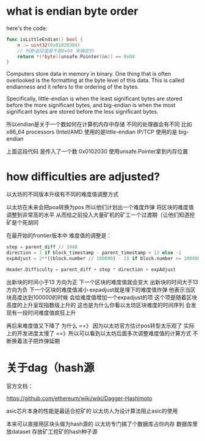 # what is endian byte order

here's the code:

```go
func isLittleEndian() bool {
	n := uint32(0x01020304)
	// 判断返回值是不是0x04 来确定的
	return *(*byte)(unsafe.Pointer(&n)) == 0x04
}
```

Computers store data in memory in binary. One thing that is often overlooked is the formatting at the byte level of this data. This is called endianness and it refers to the ordering of the bytes.

Specifically, little-endian is when the least significant bytes are stored before the more significant bytes, and big-endian is when the most significant bytes are stored before the less significant bytes.

所以endian是关于一个数如何在计算机内存中存储 不同的处理器会有不同
比如 x86_64 processors (Intel/AMD 使用的是little-endian
IP/TCP 使用的是 big-endian

上面这段代码 是传入了一个数 0x0102030 使用unsafe.Pointer拿到内存位置 

# how difficulties are adjusted?

以太坊的不同版本升级有不同的难度值调整方式

以太坊在未来会把poa转换为pos 所以他们计划出一个难度炸弹 将区块的难度值调整到非常高的水平 从而给之前投入大量矿机的矿工一个过渡期（让他们知道挖矿是个死胡同

在最开始的frontier版本中 难度值的调整是：
```python
step = parent_diff // 2048
direction = 1 if block_timestamp - parent_timestamp < 13 else -1
expAdjust = 2**((block.number // 100000) - 2) if block.number >= 100000 else 0

Header.Difficulty = parent_diff + step * direction + expAdjust
```
出新块的时间小于13 方向为正 下一个区块的难度值就会变大 
出新块的时间大于13 方向为负 下一个区块的难度值减小
expadjust就是埋下的难度值炸弹 他表示当区块高度达到100000的时候 会给难度值增加一个expadjust的项 这个项是随着区块高度的上升呈现指数级上升的 这也是为什么你看以太坊区块难度的时间序列 会发现有一段时间难度值疯狂上升

再后来难度值又下降了 为什么 ==》 因为以太坊官方估计pos转型太乐观了 实际上的开发进度太慢了 ==》所以可以看到以太坊后面多次调整难度值的计算方式 不断换着法子把炸弹延期

# 关于dag（hash源

官方文档：

https://github.com/ethereum/wiki/wiki/Dagger-Hashimoto

asic芯片本身的性能是最适合挖矿的 以太坊人为设计算法阻止asic的使用

本来可以直接用区块头做为hash源的 以太坊专门搞了个数据库占你内存 数据库里放dataset 存放矿工挖矿的hash种子源 
